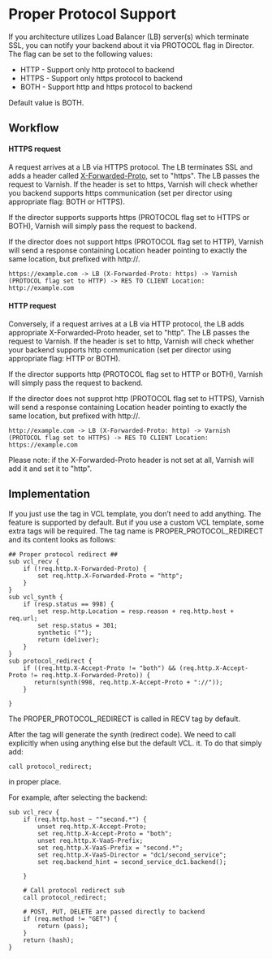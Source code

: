 Proper Protocol Support
=======================

If you architecture utilizes Load Balancer (LB) server(s) which terminate SSL, you can notify your backend about it via
PROTOCOL flag in Director. The flag can be set to the following values:

* HTTP - Support only http protocol to backend
* HTTPS - Support only https protocol to backend
* BOTH - Support http and https protocol to backend

Default value is BOTH.

Workflow
--------

#### HTTPS request

A request arrives at a LB via HTTPS protocol. The LB terminates SSL and adds a header called 
[X-Forwarded-Proto](https://tools.ietf.org/html/rfc7239#section-5.4), set to "https". The LB passes the request to 
Varnish. If the header is set to https, Varnish will check whether you backend supports https communication (set per
director using appropriate flag: BOTH or HTTPS).

If the director supports supports https (PROTOCOL flag set to HTTPS or BOTH), Varnish will simply pass the request to
backend.

If the director does not support https (PROTOCOL flag set to HTTP), Varnish will send a response containing Location
header pointing to exactly the same location, but prefixed with http://.

```
https://example.com -> LB (X-Forwarded-Proto: https) -> Varnish (PROTOCOL flag set to HTTP) -> RES TO CLIENT Location: http://example.com
```

#### HTTP request

Conversely, if a request arrives at a LB via HTTP protocol, the LB adds appropriate X-Forwarded-Proto header, set to
"http". The LB passes the request to Varnish. If the header is set to http, Varnish will check whether your backend 
supports http communication (set per director using appropriate flag: HTTP or BOTH).  

If the director supports http (PROTOCOL flag set to HTTP or BOTH), Varnish will simply pass the request to backend.

If the director does not supprot http (PROTOCOL flag set to HTTPS), Varnish will send a response containing Location
header pointing to exactly the same location, but prefixed with http://.

```
http://example.com -> LB (X-Forwarded-Proto: http) -> Varnish (PROTOCOL flag set to HTTPS) -> RES TO CLIENT Location: https://example.com
```

Please note: if the X-Forwarded-Proto header is not set at all, Varnish will add it and set it to "http".

Implementation
--------------
If you just use the <VCL/> tag in VCL template, you don’t need to add anything. The feature is supported by default.
But if you use a custom VCL template, some extra tags will be required. The tag name is PROPER_PROTOCOL_REDIRECT and
its content looks as follows:

```
## Proper protocol redirect ##
sub vcl_recv {
    if (!req.http.X-Forwarded-Proto) {
        set req.http.X-Forwarded-Proto = "http";
    }
}
sub vcl_synth {
    if (resp.status == 998) {
        set resp.http.Location = resp.reason + req.http.host + req.url;
        set resp.status = 301;
        synthetic ("");
        return (deliver);
    }
}
sub protocol_redirect {
    if ((req.http.X-Accept-Proto != "both") && (req.http.X-Accept-Proto != req.http.X-Forwarded-Proto)) {
       return(synth(998, req.http.X-Accept-Proto + "://"));
    }

}
```

The PROPER_PROTOCOL_REDIRECT is called in RECV tag by default.

After the tag will generate the synth (redirect code). We need to call explicitly when using anything else but the
default VCL. it. To do that simply add:

```
call protocol_redirect;
```
in proper place.

For example, after selecting the backend:

```
sub vcl_recv {
    if (req.http.host ~ "^second.*") {
        unset req.http.X-Accept-Proto;
        set req.http.X-Accept-Proto = "both";
        unset req.http.X-VaaS-Prefix;
        set req.http.X-VaaS-Prefix = "second.*";
        set req.http.X-VaaS-Director = "dc1/second_service";
        set req.backend_hint = second_service_dc1.backend();

    }

    # Call protocol redirect sub
    call protocol_redirect;

    # POST, PUT, DELETE are passed directly to backend
    if (req.method != "GET") {
        return (pass);
    }
    return (hash);
}
```
